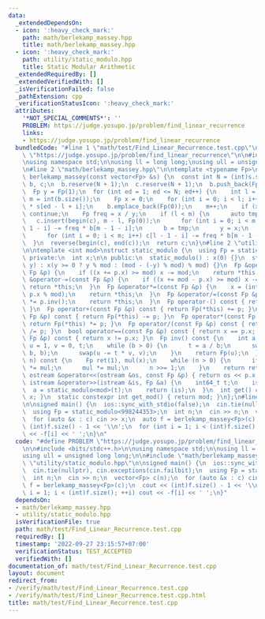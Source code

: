 ```yaml
---
data:
  _extendedDependsOn:
  - icon: ':heavy_check_mark:'
    path: math/berlekamp_massey.hpp
    title: math/berlekamp_massey.hpp
  - icon: ':heavy_check_mark:'
    path: utility/static_modulo.hpp
    title: Static Modular Arithmetic
  _extendedRequiredBy: []
  _extendedVerifiedWith: []
  _isVerificationFailed: false
  _pathExtension: cpp
  _verificationStatusIcon: ':heavy_check_mark:'
  attributes:
    '*NOT_SPECIAL_COMMENTS*': ''
    PROBLEM: https://judge.yosupo.jp/problem/find_linear_recurrence
    links:
    - https://judge.yosupo.jp/problem/find_linear_recurrence
  bundledCode: "#line 1 \"math/test/Find_Linear_Recurrence.test.cpp\"\n#define PROBLEM\
    \ \"https://judge.yosupo.jp/problem/find_linear_recurrence\"\n\n#include <bits/stdc++.h>\n\
    \nusing namespace std;\n\nusing ll = long long;\nusing ull = unsigned long long;\n\
    \n#line 2 \"math/berlekamp_massey.hpp\"\n\ntemplate <typename Fp>\nvector<Fp>\
    \ berlekamp_massey(const vector<Fp> &s) {\n  const int N = (int)s.size();\n  vector<Fp>\
    \ b, c;\n  b.reserve(N + 1);\n  c.reserve(N + 1);\n  b.push_back(Fp(1));\n  c.push_back(Fp(1));\n\
    \  Fp y = Fp(1);\n  for (int ed = 1; ed <= N; ed++) {\n    int l = int(c.size()),\
    \ m = int(b.size());\n    Fp x = 0;\n    for (int i = 0; i < l; i++) x += c[i]\
    \ * s[ed - l + i];\n    b.emplace_back(Fp(0));\n    m++;\n    if (x == Fp(0))\
    \ continue;\n    Fp freq = x / y;\n    if (l < m) {\n      auto tmp = c;\n   \
    \   c.insert(begin(c), m - l, Fp(0));\n      for (int i = 0; i < m; i++) c[m -\
    \ 1 - i] -= freq * b[m - 1 - i];\n      b = tmp;\n      y = x;\n    } else {\n\
    \      for (int i = 0; i < m; i++) c[l - 1 - i] -= freq * b[m - 1 - i];\n    }\n\
    \  }\n  reverse(begin(c), end(c));\n  return c;\n}\n#line 2 \"utility/static_modulo.hpp\"\
    \n\ntemplate <int mod>\nstruct static_modulo {\n  using Fp = static_modulo;\n\n\
    \ private:\n  int x;\n\n public:\n  static_modulo() : x(0) {}\n  static_modulo(int64_t\
    \ y) : x(y >= 0 ? y % mod : (mod - (-y) % mod) % mod) {}\n  Fp &operator+=(const\
    \ Fp &p) {\n    if ((x += p.x) >= mod) x -= mod;\n    return *this;\n  }\n  Fp\
    \ &operator-=(const Fp &p) {\n    if ((x += mod - p.x) >= mod) x -= mod;\n   \
    \ return *this;\n  }\n  Fp &operator*=(const Fp &p) {\n    x = (int)(1ll * x *\
    \ p.x % mod);\n    return *this;\n  }\n  Fp &operator/=(const Fp &p) {\n    *this\
    \ *= p.inv();\n    return *this;\n  }\n  Fp operator-() const { return Fp(-x);\
    \ }\n  Fp operator+(const Fp &p) const { return Fp(*this) += p; }\n  Fp operator-(const\
    \ Fp &p) const { return Fp(*this) -= p; }\n  Fp operator*(const Fp &p) const {\
    \ return Fp(*this) *= p; }\n  Fp operator/(const Fp &p) const { return Fp(*this)\
    \ /= p; }\n  bool operator==(const Fp &p) const { return x == p.x; }\n  bool operator!=(const\
    \ Fp &p) const { return x != p.x; }\n  Fp inv() const {\n    int a = x, b = mod,\
    \ u = 1, v = 0, t;\n    while (b > 0) {\n      t = a / b;\n      swap(a -= t *\
    \ b, b);\n      swap(u -= t * v, v);\n    }\n    return Fp(u);\n  }\n  Fp pow(int64_t\
    \ n) const {\n    Fp ret(1), mul(x);\n    while (n > 0) {\n      if (n & 1) ret\
    \ *= mul;\n      mul *= mul;\n      n >>= 1;\n    }\n    return ret;\n  }\n  friend\
    \ ostream &operator<<(ostream &os, const Fp &p) { return os << p.x; }\n  friend\
    \ istream &operator>>(istream &is, Fp &a) {\n    int64_t t;\n    is >> t;\n  \
    \  a = static_modulo<mod>(t);\n    return (is);\n  }\n  int get() const { return\
    \ x; }\n  static constexpr int get_mod() { return mod; }\n};\n#line 12 \"math/test/Find_Linear_Recurrence.test.cpp\"\
    \n\nsigned main() {\n  ios::sync_with_stdio(false);\n  cin.tie(nullptr), cin.exceptions(cin.failbit);\n\
    \  using Fp = static_modulo<998244353>;\n  int n;\n  cin >> n;\n  vector<Fp> c(n);\n\
    \  for (auto &x : c) cin >> x;\n  auto f = berlekamp_massey<Fp>(c);\n  cout <<\
    \ (int)f.size() - 1 << '\\n';\n  for (int i = 1; i < (int)f.size(); ++i) cout\
    \ << -f[i] << ' ';\n}\n"
  code: "#define PROBLEM \"https://judge.yosupo.jp/problem/find_linear_recurrence\"\
    \n\n#include <bits/stdc++.h>\n\nusing namespace std;\n\nusing ll = long long;\n\
    using ull = unsigned long long;\n\n#include \"math/berlekamp_massey.hpp\"\n#include\
    \ \"utility/static_modulo.hpp\"\n\nsigned main() {\n  ios::sync_with_stdio(false);\n\
    \  cin.tie(nullptr), cin.exceptions(cin.failbit);\n  using Fp = static_modulo<998244353>;\n\
    \  int n;\n  cin >> n;\n  vector<Fp> c(n);\n  for (auto &x : c) cin >> x;\n  auto\
    \ f = berlekamp_massey<Fp>(c);\n  cout << (int)f.size() - 1 << '\\n';\n  for (int\
    \ i = 1; i < (int)f.size(); ++i) cout << -f[i] << ' ';\n}"
  dependsOn:
  - math/berlekamp_massey.hpp
  - utility/static_modulo.hpp
  isVerificationFile: true
  path: math/test/Find_Linear_Recurrence.test.cpp
  requiredBy: []
  timestamp: '2022-09-27 23:15:57+07:00'
  verificationStatus: TEST_ACCEPTED
  verifiedWith: []
documentation_of: math/test/Find_Linear_Recurrence.test.cpp
layout: document
redirect_from:
- /verify/math/test/Find_Linear_Recurrence.test.cpp
- /verify/math/test/Find_Linear_Recurrence.test.cpp.html
title: math/test/Find_Linear_Recurrence.test.cpp
---
```

